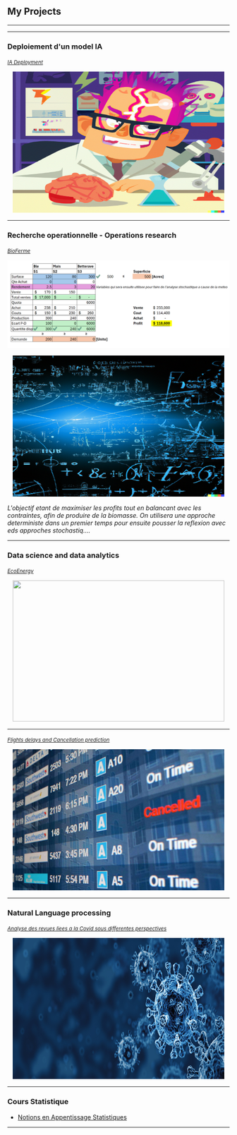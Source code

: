 ## My Projects

---
---
### Deploiement d'un model IA
[*<small>IA Deployment</small>*](/pages/deploiement_ia)

<div align="center">
    <!-- <a href="/pages/deploiement_ia"><i><small>IA Deployment</small></i></a> <br/> -->
    <img src="images/deployement.png?raw=true" width="480" height="320"/>
        
</div>

---

### Recherche operationnelle - Operations research
[*<small>BioFerme</small>*](/pages/BioFerme/BioFerme) 

![*<small>BioFerme</small>*](images/biofferme/Bioferme_deterministe.png) 
<div align="center">
        <img src="images/Optimisation1.png?raw=true" width="480" height="320"/>
        <br/>
</div>

_L'objectif etant de maximiser les profits tout en balancant avec les contraintes, afin de produire de la biomasse. On utilisera une approche deterministe dans un premier temps pour ensuite pousser la reflexion avec eds approches stochastiq...._ 

---

### Data science and data analytics 

[*<small>EcoEnergy</small>*](/pages/Ecoenergy/ecoenergy) 

<div align="center">
        <img src="images/deployementlamdada.jpg?raw=true" width="480" height="320"/>
        <br/>
</div>

---


[*<small>Flights delays and Cancellation prediction</small>*](/pages/FlightsDelaysandCancellation/FlightsDelays) 

<div align="center">
        <img src="images/airport-cancellation-board.jpg?raw=true" width="480" height="320"/>
        <br/>
</div>

---

### Natural Language processing

[*<small>Analyse des revues liees a la Covid sous differentes perspectives</small>*](/pages/deploiement_ia) 

<div align="center">
        <img src="images/covid1.jpg?raw=true" width="480" height="320"/>
        <br/>
</div>

---

### Cours Statistique

- [Notions en Appentissage Statistiques](/pages/NotionsStatistiques/Introduction_Apprentissage_statistique)
<!-- - [Project 2 Title](http://example.com/)
- [Project 3 Title](http://example.com/)
- [Project 4 Title](http://example.com/)
- [Project 5 Title](http://example.com/) -->

<!-- --- -->

<!-- ---
### Tout savoir sur Git
[Project 1 Title](/pages/sample_page_copy)
<img src="images/dummy_thumbnail.jpg?raw=true"/>
 -->



---
<!--<p style="font-size:11px">Page template forked from <a href="https://github.com/evanca/quick-portfolio">Here</a></p>-->
<!-- Remove above link if you don't want to attibute -->
